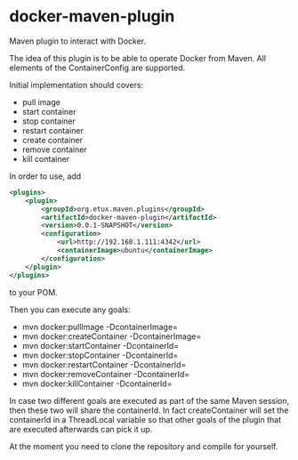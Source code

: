 docker-maven-plugin
===================

Maven plugin to interact with Docker.

The idea of this plugin is to be able to operate Docker from Maven. All elements of the ContainerConfig are supported.

Initial implementation should covers:

- pull image
- start container
- stop container
- restart container
- create container
- remove container
- kill container

In order to use, add 

```xml
<plugins>
    <plugin>
        <groupId>org.etux.maven.plugins</groupId>
        <artifactId>docker-maven-plugin</artifactId>
        <version>0.0.1-SNAPSHOT</version>
        <configuration>
            <url>http://192.168.1.111:4342</url>
            <containerImage>ubuntu</containerImage>
        </configuration>
    </plugin>
</plugins>
```

to your POM.

Then you can execute any goals:

* mvn docker:pullImage -DcontainerImage=<containerImage>
* mvn docker:createContainer -DcontainerImage=<containerImage>
* mvn docker:startContainer -DcontainerId=<containerId>
* mvn docker:stopContainer -DcontainerId=<containerId>
* mvn docker:restartContainer -DcontainerId=<containerId>
* mvn docker:removeContainer -DcontainerId=<containerId>
* mvn docker:killContainer -DcontainerId=<containerId>

In case two different goals are executed as part of the same Maven session, then these two will share the containerId. In fact createContainer will set the containerId in a ThreadLocal variable so that other goals of the plugin that are executed afterwards can pick it up.

At the moment you need to clone the repository and compile for yourself.
